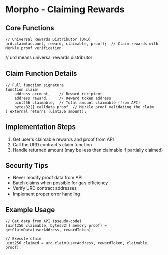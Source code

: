 # Morpho - Claiming Rewards

## Core Functions
```solidity
// Universal Rewards Distributor (URD)
urd.claim(account, reward, claimable, proof);  // Claim rewards with Merkle proof verification
```

// urd means universal rewards distributor

## Claim Function Details
```solidity
// Full function signature
function claim(
    address account,    // Reward recipient
    address reward,     // Reward token address
    uint256 claimable,  // Total amount claimable (from API)
    bytes32[] calldata proof  // Merkle proof validating the claim
) external returns (uint256 amount);
```

## Implementation Steps
1. Get user's claimable rewards and proof from API
2. Call the URD contract's claim function
3. Handle returned amount (may be less than claimable if partially claimed)

## Security Tips
- Never modify proof data from API
- Batch claims when possible for gas efficiency
- Verify URD contract addresses
- Implement proper error handling

## Example Usage
```solidity
// Get data from API (pseudo-code)
(uint256 claimable, bytes32[] memory proof) = getClaimData(userAddress, rewardToken);

// Execute claim
uint256 claimed = urd.claim(userAddress, rewardToken, claimable, proof);
```
